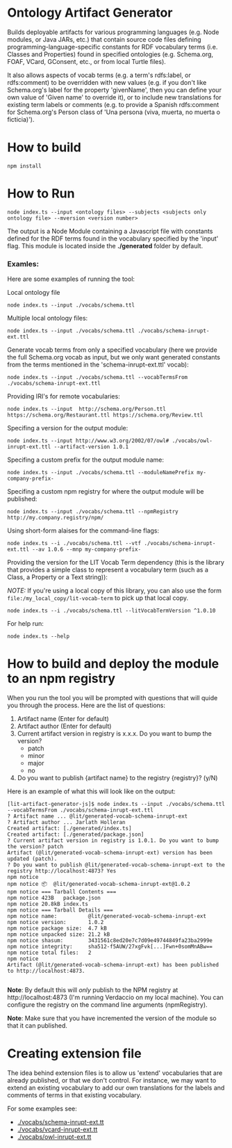 
# Ontology Artifact Generator

Builds deployable artifacts for various programming languages (e.g. Node modules, or Java JARs, etc.) that contain source code files defining programming-language-specific constants for RDF vocabulary terms (i.e. Classes and Properties) found in specified ontologies (e.g. Schema.org, FOAF, VCard, GConsent, etc., or from local Turtle files).

It also allows aspects of vocab terms (e.g. a term's rdfs:label, or rdfs:comment) to be overridden with new values (e.g. if you don't like Schema.org's label for the property 'givenName', then you can define your own value of 'Given name' to override it), or to include new translations for existing term labels or comments (e.g. to provide a Spanish rdfs:comment for Schema.org's Person class of 'Una persona (viva, muerta, no muerta o ficticia)').


# How to build

```shell
npm install
```

# How to Run

```shell
node index.ts --input <ontology files> --subjects <subjects only ontology file> --mversion <version number>
```

The output is a Node Module containing a Javascript file with constants defined for the RDF terms found in the vocabulary specified by the 'input' flag. This module is located inside the **./generated** folder by default.

### Examles:

Here are some examples of running the tool:

Local ontology file

```shell
node index.ts --input ./vocabs/schema.ttl
```

Multiple local ontology files:

```shell
node index.ts --input ./vocabs/schema.ttl ./vocabs/schema-inrupt-ext.ttl
```

Generate vocab terms from only a specified vocabulary (here we provide the full Schema.org vocab as input, but we only want generated constants from the terms mentioned in the 'schema-inrupt-ext.ttl' vocab):
```shell
node index.ts --input ./vocabs/schema.ttl --vocabTermsFrom ./vocabs/schema-inrupt-ext.ttl
```

Providing IRI's for remote vocabularies:
```shell
node index.ts --input  http://schema.org/Person.ttl https://schema.org/Restaurant.ttl https://schema.org/Review.ttl
```

Specifing a version for the output module:
```shell
node index.ts --input http://www.w3.org/2002/07/owl# ./vocabs/owl-inrupt-ext.ttl --artifact-version 1.0.1
```

Specifing a custom prefix for the output module name:
```shell
node index.ts --input ./vocabs/schema.ttl --moduleNamePrefix my-company-prefix-
```

Specifing a custom npm registry for where the output module will be published:
```shell
node index.ts --input ./vocabs/schema.ttl --npmRegistry http://my.company.registry/npm/
```

Using short-form alaises for the command-line flags:
```shell
node index.ts --i ./vocabs/schema.ttl --vtf ./vocabs/schema-inrupt-ext.ttl --av 1.0.6 --mnp my-company-prefix-
```

Providing the version for the LIT Vocab Term dependency (this is the library that provides a simple class to represent a vocabulary term (such as a Class, a Property or a Text string)):

*NOTE:* If you're using a local copy of this library, you can also use the form `file:/my_local_copy/lit-vocab-term` to pick up that local copy.
```shell
node index.ts --i ./vocabs/schema.ttl --litVocabTermVersion ^1.0.10
```


For help run:
```shell
node index.ts --help
```

# How to build and deploy the module to an npm registry

When you run the tool you will be prompted with questions that will quide you through the process. Here are the list of questions:

1. Artifact name (Enter for default)
2. Artifact author (Enter for default)
3. Current artifact version in registry is x.x.x. Do you want to bump the version?
   - patch
   - minor
   - major
   - no
4. Do you want to publish {artifact name} to the registry {registry}? (y/N)

Here is an example of what this will look like on the output:
```shell
[lit-artifact-generator-js]$ node index.ts --input ./vocabs/schema.ttl --vocabTermsFrom ./vocabs/schema-inrupt-ext.ttl
? Artifact name ... @lit/generated-vocab-schema-inrupt-ext
? Artifact author ... Jarlath Holleran
Created artifact: [./generated/index.ts]
Created artifact: [./generated/package.json]
? Current artifact version in registry is 1.0.1. Do you want to bump the version? patch
Artifact (@lit/generated-vocab-schema-inrupt-ext) version has been updated (patch).
? Do you want to publish @lit/generated-vocab-schema-inrupt-ext to the registry http://localhost:4873? Yes
npm notice 
npm notice 📦  @lit/generated-vocab-schema-inrupt-ext@1.0.2
npm notice === Tarball Contents === 
npm notice 423B   package.json
npm notice 20.8kB index.ts    
npm notice === Tarball Details === 
npm notice name:          @lit/generated-vocab-schema-inrupt-ext  
npm notice version:       1.0.2                                   
npm notice package size:  4.7 kB                                  
npm notice unpacked size: 21.2 kB                                 
npm notice shasum:        3431561c8ed20e7c7d09e49744849fa23ba2999e
npm notice integrity:     sha512-f5AUW/27xgFvk[...]Fwn+0somMnABw==
npm notice total files:   2                                       
npm notice 
Artifact (@lit/generated-vocab-schema-inrupt-ext) has been published to http://localhost:4873.


```

**Note**: By default this will *only* publish to the NPM registry at http://localhost:4873 (I'm running Verdaccio on my local 
machine). You can configure the registry on the command line arguments (npmRegistry).

**Note**: Make sure that you have incremented the version of the module so that it can published.


# Creating extension file

The idea behind extension files is to allow us 'extend' vocabularies that are already published, or that we don't control. For instance, we may want to extend an existing vocabulary to add our own translations for the labels and comments of terms in that existing vocabulary.

For some examples see: 

- [./vocabs/schema-inrupt-ext.tt](./vocabs/schema-inrupt-ext.ttl)
- [./vocabs/vcard-inrupt-ext.tt](./vocabs/vcard-inrupt-ext.ttl)
- [./vocabs/owl-inrupt-ext.tt](./vocabs/owl-inrupt-ext.ttl)
